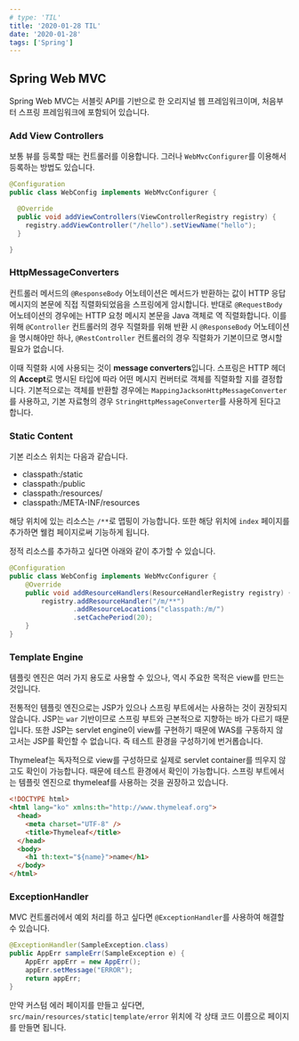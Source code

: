 ```yaml
---
# type: 'TIL'
title: '2020-01-28 TIL'
date: '2020-01-28'
tags: ['Spring']
---
```


## Spring Web MVC

Spring Web MVC는 서블릿 API를 기반으로 한 오리지널 웹 프레임워크이며, 처음부터 스프링 프레임워크에 포함되어 있습니다.

### Add View Controllers

보통 뷰를 등록할 때는 컨트롤러를 이용합니다. 그러나 `WebMvcConfigurer`를 이용해서 등록하는 방법도 있습니다.

```java
@Configuration
public class WebConfig implements WebMvcConfigurer {

  @Override
  public void addViewControllers(ViewControllerRegistry registry) {
    registry.addViewController("/hello").setViewName("hello");
  }

}
```

### HttpMessageConverters

컨트롤러 메서드의 `@ResponseBody` 어노테이션은 메서드가 반환하는 값이 HTTP 응답 메시지의 본문에 직접 직렬화되었음을 스프링에게 암시합니다. 반대로 `@RequestBody` 어노테이션의 경우에는 HTTP 요청 메시지 본문을 Java 객체로 역 직렬화합니다. 이를 위해 `@Controller` 컨트롤러의 경우 직렬화를 위해 반환 시 `@ResponseBody` 어노테이션을 명시해야만 하나, `@RestController` 컨트롤러의 경우 직렬화가 기본이므로 명시할 필요가 없습니다.

이때 직렬화 시에 사용되는 것이 **message converters**입니다. 스프링은 HTTP 헤더의 **Accept**로 명시된 타입에 따라 어떤 메시지 컨버터로 객체를 직렬화할 지를 결정합니다. 기본적으로는 객체를 반환할 경우에는 `MappingJacksonHttpMessageConverter`를 사용하고, 기본 자료형의 경우 `StringHttpMessageConverter`를 사용하게 된다고 합니다.

### Static Content

기본 리소스 위치는 다음과 같습니다.

- classpath:/static
- classpath:/public
- classpath:/resources/
- classpath:/META-INF/resources

해당 위치에 있는 리소스는 `/**`로 맵핑이 가능합니다. 또한 해당 위치에 `index` 페이지를 추가하면 웰컴 페이지로써 기능하게 됩니다.

정적 리소스를 추가하고 싶다면 아래와 같이 추가할 수 있습니다.

```java
@Configuration
public class WebConfig implements WebMvcConfigurer {
    @Override
    public void addResourceHandlers(ResourceHandlerRegistry registry) {
        registry.addResourceHandler("/m/**")
                .addResourceLocations("classpath:/m/")
                .setCachePeriod(20);
    }
}
```

### Template Engine

템플릿 엔진은 여러 가지 용도로 사용할 수 있으나, 역시 주요한 목적은 view를 만드는 것입니다.

전통적인 템플릿 엔진으로는 JSP가 있으나 스프링 부트에서는 사용하는 것이 권장되지 않습니다. JSP는 `war` 기반이므로 스프링 부트와 근본적으로 지향하는 바가 다르기 때문입니다. 또한 JSP는 servlet engine이 view를 구현하기 때문에 WAS를 구동하지 않고서는 JSP를 확인할 수 없습니다. 즉 테스트 환경을 구성하기에 번거롭습니다.

Thymeleaf는 독자적으로 view를 구성하므로 실제로 servlet container를 띄우지 않고도 확인이 가능합니다. 때문에 테스트 환경에서 확인이 가능합니다. 스프링 부트에서는 템플릿 엔진으로 thymeleaf를 사용하는 것을 권장하고 있습니다.

```html
<!DOCTYPE html>
<html lang="ko" xmlns:th="http://www.thymeleaf.org">
  <head>
    <meta charset="UTF-8" />
    <title>Thymeleaf</title>
  </head>
  <body>
    <h1 th:text="${name}">name</h1>
  </body>
</html>
```

### ExceptionHandler

MVC 컨트롤러에서 예외 처리를 하고 싶다면 `@ExceptionHandler`를 사용하여 해결할 수 있습니다.

```java
@ExceptionHandler(SampleException.class)
public AppErr sampleErr(SampleException e) {
    AppErr appErr = new AppErr();
    appErr.setMessage("ERROR");
    return appErr;
}
```

만약 커스텀 에러 페이지를 만들고 싶다면, `src/main/resources/static|template/error` 위치에 각 상태 코드 이름으로 페이지를 만들면 됩니다.
